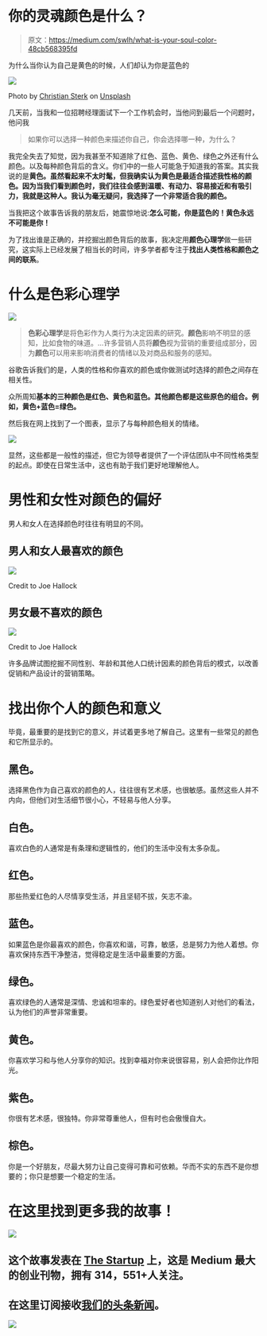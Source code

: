 # 你的灵魂颜色是什么？

> 原文：<https://medium.com/swlh/what-is-your-soul-color-48cb568395fd>

为什么当你认为自己是黄色的时候，人们却认为你是蓝色的

![](img/8ec7535dffdb6b381848fdd6d8469f7d.png)

Photo by [Christian Sterk](https://unsplash.com/@christiansterk?utm_source=medium&utm_medium=referral) on [Unsplash](https://unsplash.com?utm_source=medium&utm_medium=referral)

几天前，当我和一位招聘经理面试下一个工作机会时，当他问到最后一个问题时，他问我

> 如果你可以选择一种颜色来描述你自己，你会选择哪一种，为什么？

我完全失去了知觉，因为我甚至不知道除了红色、蓝色、黄色、绿色之外还有什么颜色。以及每种颜色背后的含义。你们中的一些人可能急于知道我的答案。其实我说的是**黄色。虽然看起来不太时髦，但我确实认为黄色是最适合描述我性格的颜色。因为当我们看到颜色时，我们往往会感到温暖、有动力、容易接近和有吸引力，我就是这种人。我认为毫无疑问，我选择了一个非常适合我的颜色。**

当我把这个故事告诉我的朋友后，她震惊地说:**怎么可能，你是蓝色的！黄色永远不可能是你！**

为了找出谁是正确的，并挖掘出颜色背后的故事，我决定用**颜色心理学**做一些研究，这实际上已经发展了相当长的时间，许多学者都专注于**找出人类性格和颜色之间的联系**。

# 什么是色彩心理学

![](img/5cbfbc8bf88289ce9ff7440272bf041a.png)

> **色彩心理学**是将色彩作为人类行为决定因素的研究。**颜色**影响不明显的感知，比如食物的味道。…许多营销人员将**颜色**视为营销的重要组成部分，因为**颜色**可以用来影响消费者的情绪以及对商品和服务的感知。

谷歌告诉我们的是，人类的性格和你喜欢的颜色或你做测试时选择的颜色之间存在相关性。

众所周知**基本的三种颜色是红色、黄色和蓝色。其他颜色都是这些原色的组合。例如，黄色+蓝色=绿色。**

然后我在网上找到了一个图表，显示了与每种颜色相关的情绪。

![](img/5879fd8b74a919ef08078449504042a1.png)

显然，这些都是一般性的描述，但它为领导者提供了一个评估团队中不同性格类型的起点。即使在日常生活中，这也有助于我们更好地理解他人。

# 男性和女性对颜色的偏好

男人和女人在选择颜色时往往有明显的不同。

## 男人和女人最喜欢的颜色

![](img/6a1113b676ab37a6f1d5bc950ceb7e31.png)

Credit to Joe Hallock

## 男女最不喜欢的颜色

![](img/f55261d7cabf6cae1ea05bc801c023fc.png)

Credit to Joe Hallock

许多品牌试图挖掘不同性别、年龄和其他人口统计因素的颜色背后的模式，以改善促销和产品设计的营销策略。

# 找出你个人的颜色和意义

毕竟，最重要的是找到它的意义，并试着更多地了解自己。这里有一些常见的颜色和它所显示的。

## **黑色。**

选择黑色作为自己喜欢的颜色的人，往往很有艺术感，也很敏感。虽然这些人并不内向，但他们对生活细节很小心，不轻易与他人分享。

## **白色。**

喜欢白色的人通常是有条理和逻辑性的，他们的生活中没有太多杂乱。

## **红色。**

那些热爱红色的人尽情享受生活，并且坚韧不拔，矢志不渝。

## **蓝色。**

如果蓝色是你最喜欢的颜色，你喜欢和谐，可靠，敏感，总是努力为他人着想。你喜欢保持东西干净整洁，觉得稳定是生活中最重要的方面。

## **绿色。**

喜欢绿色的人通常是深情、忠诚和坦率的。绿色爱好者也知道别人对他们的看法，认为他们的声誉非常重要。

## **黄色。**

你喜欢学习和与他人分享你的知识。找到幸福对你来说很容易，别人会把你比作阳光。

## **紫色。**

你很有艺术感，很独特。你非常尊重他人，但有时也会傲慢自大。

## **棕色。**

你是一个好朋友，尽最大努力让自己变得可靠和可依赖。华而不实的东西不是你想要的；你只是想要一个稳定的生活。

# 在这里找到更多我的故事！

[![](img/308a8d84fb9b2fab43d66c117fcc4bb4.png)](https://medium.com/swlh)

## 这个故事发表在 [The Startup](https://medium.com/swlh) 上，这是 Medium 最大的创业刊物，拥有 314，551+人关注。

## 在这里订阅接收[我们的头条新闻](http://growthsupply.com/the-startup-newsletter/)。

[![](img/b0164736ea17a63403e660de5dedf91a.png)](https://medium.com/swlh)